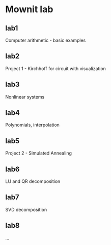 # Mownit lab

## lab1

Computer arithmetic - basic examples

## lab2

Project 1 - Kirchhoff for circuit with visualization

## lab3

Nonlinear systems

## lab4

Polynomials, interpolation

## lab5

Project 2 - Simulated Annealing

## lab6

LU and QR decomposition

## lab7

SVD decomposition

## lab8

...

